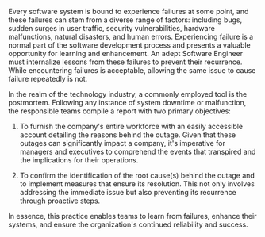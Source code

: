 Every software system is bound to experience failures at some point, and these failures can stem from a diverse range of factors: including bugs, sudden surges in user traffic, security vulnerabilities, hardware malfunctions, natural disasters, and human errors. Experiencing failure is a normal part of the software development process and presents a valuable opportunity for learning and enhancement. An adept Software Engineer must internalize lessons from these failures to prevent their recurrence. While encountering failures is acceptable, allowing the same issue to cause failure repeatedly is not.

In the realm of the technology industry, a commonly employed tool is the postmortem. Following any instance of system downtime or malfunction, the responsible teams compile a report with two primary objectives:

1. To furnish the company's entire workforce with an easily accessible account detailing the reasons behind the outage. Given that these outages can significantly impact a company, it's imperative for managers and executives to comprehend the events that transpired and the implications for their operations.

2. To confirm the identification of the root cause(s) behind the outage and to implement measures that ensure its resolution. This not only involves addressing the immediate issue but also preventing its recurrence through proactive steps.

In essence, this practice enables teams to learn from failures, enhance their systems, and ensure the organization's continued reliability and success.
